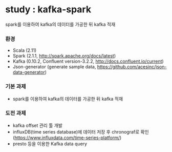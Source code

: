 # study : kafka-spark
spark를 이용하여 kafka의 데이터를 가공한 뒤 kafka 적재

### 환경
* Scala (2.11)
* Spark (2.1.1, http://spark.apache.org/docs/latest)
* Kafka (0.10.2, Confluent version-3.2.2, http://docs.confluent.io/current)
* Json-generator (generate sample data, https://github.com/acesinc/json-data-generator)

### 기본 과제
* spark를 이용하여 kafka의 데이터를 가공한 뒤 kafka 적재

### 도전 과제
* kafka offset 관리 툴 개발
* influxDB(time series database)에 데이터 저장 후 chronograf로 확인 (https://www.influxdata.com/time-series-platform/)
* presto 등을 이용한 Kafka data query
